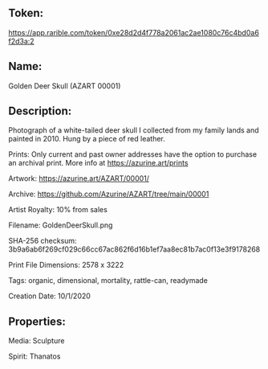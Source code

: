 ## Token:
https://app.rarible.com/token/0xe28d2d4f778a2061ac2ae1080c76c4bd0a6f2d3a:2

## Name:
Golden Deer Skull (AZART 00001)

## Description: 
Photograph of a white-tailed deer skull I collected from my family lands and painted in 2010. Hung by a piece of red leather.

Prints: Only current and past owner addresses have the option to purchase an archival print. More info at https://azurine.art/prints

Artwork: https://azurine.art/AZART/00001/

Archive: https://github.com/Azurine/AZART/tree/main/00001

Artist Royalty: 10% from sales

Filename: GoldenDeerSkull.png

SHA-256 checksum: 3b9a6ab6f269cf029c66cc67ac862f6d16b1ef7aa8ec81b7ac0f13e3f9178268

Print File Dimensions: 2578 x 3222

Tags: organic, dimensional, mortality, rattle-can, readymade

Creation Date: 10/1/2020

## Properties:

Media: Sculpture

Spirit: Thanatos
